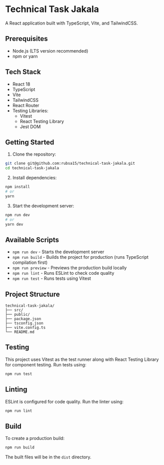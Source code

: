 # Technical Task Jakala

A React application built with TypeScript, Vite, and TailwindCSS.

## Prerequisites

- Node.js (LTS version recommended)
- npm or yarn

## Tech Stack

- React 18
- TypeScript
- Vite
- TailwindCSS
- React Router
- Testing Libraries:
  - Vitest
  - React Testing Library
  - Jest DOM

## Getting Started

1. Clone the repository:

```bash
git clone git@github.com:rubsa15/technical-task-jakala.git
cd technical-task-jakala
```

2. Install dependencies:

```bash
npm install
# or
yarn
```

3. Start the development server:

```bash
npm run dev
# or
yarn dev
```

## Available Scripts

- `npm run dev` - Starts the development server
- `npm run build` - Builds the project for production (runs TypeScript compilation first)
- `npm run preview` - Previews the production build locally
- `npm run lint` - Runs ESLint to check code quality
- `npm run test` - Runs tests using Vitest

## Project Structure

```
technical-task-jakala/
├── src/
├── public/
├── package.json
├── tsconfig.json
├── vite.config.ts
└── README.md
```

## Testing

This project uses Vitest as the test runner along with React Testing Library for component testing. Run tests using:

```bash
npm run test
```

## Linting

ESLint is configured for code quality. Run the linter using:

```bash
npm run lint
```

## Build

To create a production build:

```bash
npm run build
```

The built files will be in the `dist` directory.
